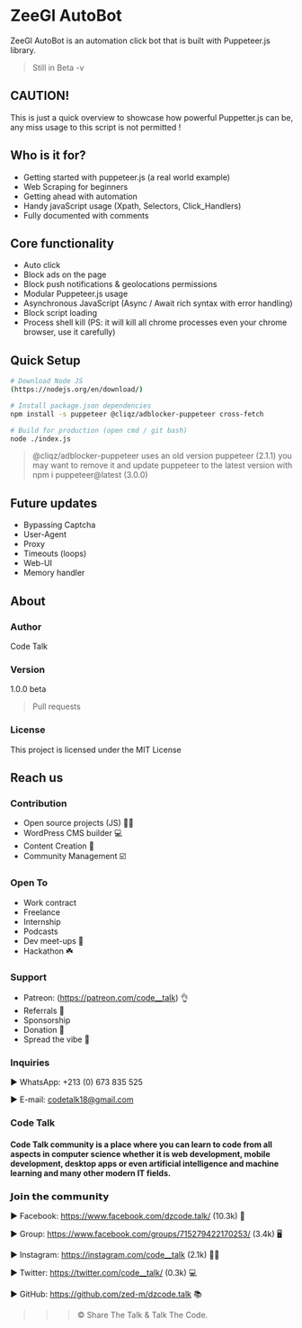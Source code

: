 # ZeeGl AutoBot

ZeeGl AutoBot is an automation click bot that is built with Puppeteer.js library.

> Still in Beta -v

## CAUTION!

This is just a quick overview to showcase how powerful Puppetter.js can be, any miss usage to this script is not permitted !

## Who is it for?

- Getting started with puppeteer.js (a real world example)
- Web Scraping for beginners
- Getting ahead with automation
- Handy javaScript usage (Xpath, Selectors, Click_Handlers)
- Fully documented with comments

## Core functionality

- Auto click
- Block ads on the page
- Block push notifications & geolocations permissions
- Modular Puppeteer.js usage
- Asynchronous JavaScript (Async / Await rich syntax with error handling)
- Block script loading
- Process shell kill (PS: it will kill all chrome processes even your chrome browser, use it carefully)

## Quick Setup

```bash
# Download Node JS
(https://nodejs.org/en/download/)

# Install package.json dependencies
npm install -s puppeteer @cliqz/adblocker-puppeteer cross-fetch

# Build for production (open cmd / git bash)
node ./index.js
```
> @cliqz/adblocker-puppeteer uses an old version puppeteer (2.1.1) you may want to remove it and update puppeteer to the latest version with npm i puppeteer@latest (3.0.0)

## Future updates

- Bypassing Captcha
- User-Agent
- Proxy
- Timeouts (loops)
- Web-UI
- Memory handler

## About

### Author

Code Talk

### Version

1.0.0 beta

> Pull requests

### License

This project is licensed under the MIT License

## Reach us

### Contribution

- Open source projects (JS) 👨‍💻
- WordPress CMS builder 💻
- Content Creation 📰
- Community Management ☑️

### Open To

- Work contract
- Freelance
- Internship
- Podcasts
- Dev meet-ups 🙍
- Hackathon ☘️

### Support

- Patreon: (https://patreon.com/code__talk) 👌
- Referrals 💁
- Sponsorship
- Donation 💼
- Spread the vibe 🤙

### Inquiries

► WhatsApp: +213 (0) 673 835 525

► E-mail: codetalk18@gmail.com

### Code Talk

#### Code Talk community is a place where you can learn to code from all aspects in computer science whether it is web development, mobile development, desktop apps or even artificial intelligence and machine learning and many other modern IT fields.

### 𝗝𝗼𝗶𝗻 𝘁𝗵𝗲 𝗰𝗼𝗺𝗺𝘂𝗻𝗶𝘁𝘆⁣

► Facebook: https://www.facebook.com/dzcode.talk/ (10.3k) 📴

► Group: https://www.facebook.com/groups/715279422170253/ (3.4k) 🖥

► Instagram: https://instagram.com/code__talk (2.1k) 👨‍💻

► Twitter: https://twitter.com/code__talk/ (0.3k) 💻

► GitHub: https://github.com/zed-m/dzcode.talk 📚

> > > © Share The Talk & Talk The Code.

